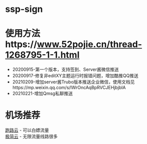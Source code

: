 # ssp-sign

# 使用方法https://www.52pojie.cn/thread-1268795-1-1.html
- 20200915-第一个版本，支持签到、Server酱微信推送
- 20200917-修复非editXY主题运行时报错问题，增加酷推QQ推送
- 20210209-增加server酱Trubo版本推送企业微信，使用文档见https://mp.weixin.qq.com/s/IWrOncAqBpRVCJEHjbjbIA
- 20210221-增加Qmsg私聊推送

# 机场推荐
[跑路云](https://owo-qvq-uvu-owo.xn--mes358a082apda.com/auth/register?code=rQot) - 可以白嫖流量  
[极简云](https://52jjy.top/#/register?code=IBhwDxw1) - 无限流量线路很多
